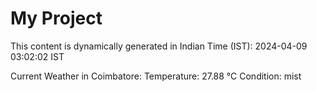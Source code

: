 # My Project

This content is dynamically generated in Indian Time (IST): 2024-04-09 03:02:02 IST


Current Weather in Coimbatore:
Temperature: 27.88 °C
Condition: mist
